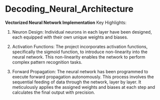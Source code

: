 # Decoding_Neural_Architecture
**Vectorized Neural Network Implementation**
Key Highlights:

1) Neuron Design:  Individual neurons in each layer have been designed, each equipped with their own unique weights and biases.
2) Activation Functions:  The project incorporates activation functions, specifically the sigmoid function, to introduce non-linearity into the neural network. This non-linearity enables the network to perform complex pattern recognition tasks.

3) Forward Propagation: The neural network has been programmed to execute forward propagation autonomously. This process involves the sequential feeding of data through the network, layer by layer. It meticulously applies the assigned weights and biases at each step and calculates the final output with precision.


